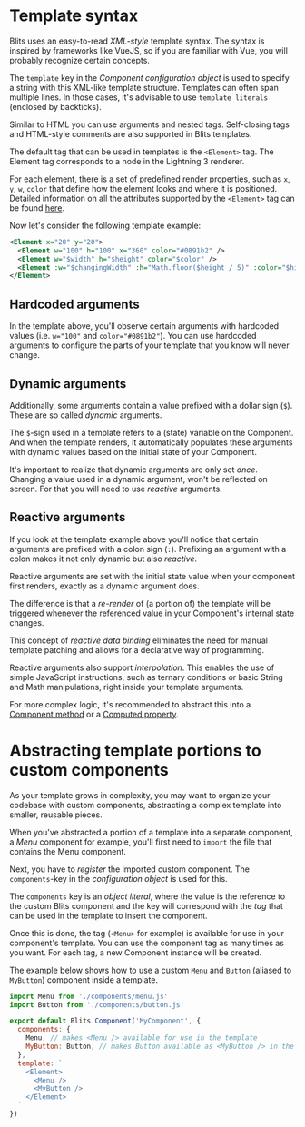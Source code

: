 # Template syntax

Blits uses an easy-to-read _XML-style_ template syntax. The syntax is inspired by frameworks like VueJS, so if you are familiar with Vue, you will probably recognize certain concepts.

The `template` key in the _Component configuration object_ is used to specify a string with this XML-like template structure. Templates can often span multiple lines. In those cases, it's advisable to use `template literals` (enclosed by backticks).

Similar to HTML you can use arguments and nested tags. Self-closing tags and HTML-style comments are also supported in Blits templates.

The default tag that can be used in templates is the `<Element>` tag. The Element tag corresponds to a node in the Lightning 3 renderer.

For each element, there is a set of predefined render properties, such as `x`, `y`, `w`, `color` that define how the element looks and where it is positioned. Detailed information on all the attributes supported by the `<Element>` tag can be found [here](./element_attributes.md).

Now let's consider the following template example:

```xml
<Element x="20" y="20">
  <Element w="100" h="100" x="360" color="#0891b2" />
  <Element w="$width" h="$height" color="$color" />
  <Element :w="$changingWidth" :h="Math.floor($height / 5)" :color="$highlight" />
</Element>
```

## Hardcoded arguments

In the template above, you'll observe certain arguments with hardcoded values (i.e. `w="100"` and `color="#0891b2"`).
You can use hardcoded arguments to configure the parts of your template that you know will never change.

## Dynamic arguments

Additionally, some arguments contain a value prefixed with a dollar sign (`$`). These are so called _dynamic_ arguments.

The `$`-sign used in a template refers to a (state) variable on the Component. And when the template renders, it automatically populates
these arguments with dynamic values based on the initial state of your Component.

It's important to realize that dynamic arguments are only set _once_. Changing a value used in a dynamic argument, won't be reflected
on screen. For that you will need to use _reactive_ arguments.

## Reactive arguments

If you look at the template example above you'll notice that certain arguments are prefixed with a colon sign (`:`). Prefixing an argument
with a colon makes it not only dynamic but also _reactive_.

Reactive arguments are set with the initial state value when your component first renders, exactly as a dynamic argument does.

The difference is that a _re-render_ of (a portion of) the template will be triggered whenever the referenced value in your Component's internal state changes.

This concept of _reactive data binding_ eliminates the need for manual template patching and allows for a declarative way of programming.

Reactive arguments also support _interpolation_. This enables the use of simple JavaScript instructions, such as ternary conditions or basic String and Math manipulations, right inside your template arguments.

For more complex logic, it's recommended to abstract this into a [Component method](../components/methods.md) or a [Computed property](../components/computed_properties.md).

# Abstracting template portions to custom components

As your template grows in complexity, you may want to organize your codebase with custom components, abstracting a complex template into smaller, reusable pieces.

When you've abstracted a portion of a template into a separate component, a _Menu_ component for example, you'll first need to `import` the file that contains the Menu component.

Next, you have to _register_ the imported custom component. The `components`-key in the _configuration object_ is used for this.

The `components` key is an _object literal_, where the value is the reference to the custom Blits component and the key will correspond with the _tag_ that can be used in the template to insert the component.

Once this is done, the tag (`<Menu>` for example) is available for use in your component's template. You can use the component tag as many times as you want. For each tag, a new Component instance will be created.

The example below shows how to use a custom `Menu` and `Button` (aliased to `MyButton`) component inside a template.

```js
import Menu from './components/menu.js'
import Button from './components/button.js'

export default Blits.Component('MyComponent', {
  components: {
    Menu, // makes <Menu /> available for use in the template
    MyButton: Button, // makes Button available as <MyButton /> in the template
  },
  template: `
    <Element>
      <Menu />
      <MyButton />
    </Element>
  `
})
```
